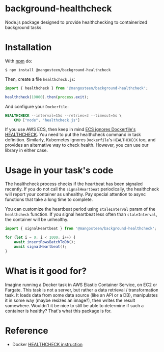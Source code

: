 # background-healthcheck

Node.js package designed to provide healthchecking to containerized background tasks.

# Installation

With [npm](https://www.npmjs.com/) do:

    $ npm install @mangosteen/background-healthcheck

Then, create a file `healthcheck.js`:

```js
import { healthcheck } from '@mangosteen/background-healthcheck';

healthcheck(10000).then(process.exit);
```

And configure your `Dockerfile`:

```dockerfile
HEALTHCHECK --interval=15s --retries=3 --timeout=5s \
    CMD ["node", "healthcheck.js"]
```

If you use AWS ECS, then keep in mind [ECS ignores Dockerfile's HEALTHCHECK](https://docs.aws.amazon.com/AmazonECS/latest/developerguide/task_definition_parameters.html#container_definition_healthcheck). You need to put the healthcheck command in task definition. Similarly,
Kubernetes ignores `Dockerfile`'s `HEALTHCHECK` too, and provides an alternative way to check health. However, you can use our library in either case.

# Usage in your task's code

The healthcheck process checks if the heartbeat has been signaled recently. If you do not
call the `signalHeartbeat` periodically, the healthcheck will report your container as
unhealthy. Pay special attention to async functions that take a long time to complete.

You can customize the heartbeat period using `staleInterval` param of the `healthcheck` function.
If you signal heartbeat less often than `staleInterval`, the container will be unhealthy.

```js
import { signalHeartbeat } from '@mangosteen/background-healthcheck';

for (let i = 0; i < 1000; i++) {
    await insertRowsBatchToDb();
    await signalHeartbeat();
}
```

# What is it good for?

Imagine running a Docker task in AWS Elastic Container Service, on EC2 or Fargate. This task is not a server,
but rather a data retrieval / transformation task. It loads data from some data source (like an API or a DB),
manipulates it in some way (maybe resizes an image?), then writes the result somewhere. Wouldn't it be nice
to still be able to determine if such a container is healthy? That's what this package is for.

# Reference

* Docker [HEALTHCHECK instruction](https://docs.docker.com/engine/reference/builder/#healthcheck)